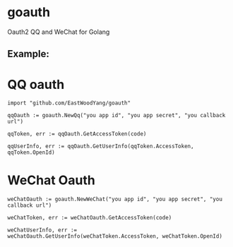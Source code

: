 # goauth

Oauth2 QQ and WeChat for Golang

## Example:

# QQ oauth

```
import "github.com/EastWoodYang/goauth"

qqOauth := goauth.NewQq("you app id", "you app secret", "you callback url")

qqToken, err := qqOauth.GetAccessToken(code)

qqUserInfo, err := qqOauth.GetUserInfo(qqToken.AccessToken, qqToken.OpenId)
```

# WeChat Oauth

```
weChatOauth := goauth.NewWeChat("you app id", "you app secret", "you callback url")

weChatToken, err := weChatOauth.GetAccessToken(code)

weChatUserInfo, err := weChatOauth.GetUserInfo(weChatToken.AccessToken, weChatToken.OpenId)

```
